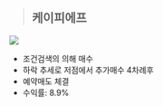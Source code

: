 > ## 케이피에프

![](http://cfile22.uf.tistory.com/image/99353F505FEACFA816DFB0)

-   조건검색의 의해 매수
-   하락 추세로 저점에서 추가매수 4차례후
-   예약매도 체결
-   수익률: 8.9%
